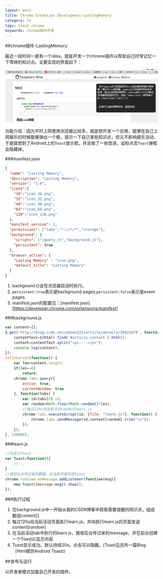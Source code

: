 ```yaml
---
layout: post
title: Chrome Extension Development-LastingMemory
category: fe
tags: toast chrome
keywords: chrome插件开发
---
```

##chrome插件-LastingMemory

最近一段时间一直有一个idea，就是开发一个chrome插件以帮助自己时常记忆一下零碎的知识点。主要实现的界面如下：

<img src="/images/lastingmemory/jt.png" class="full">

功能介绍：因为平时上网使用浏览器比较多，就是想开发一个应用，能够在自己上网娱乐的时候能够弹出一个框，提示一下自己某些知识点，但又不影响娱乐活动，于是就想到了Android上的`Toast`提示框，并且做了一些改进，鼠标点击`Toast`弹框会隐藏掉。

<!--break-->

###manifest.json

```json
{
  "name": "Lasting Memory",
  "description": "Lasting Memory",
  "version": "1.0",
  "icons":{
    "16":"icon_16.png",
    "32":"icon_32.png",
    "48":"icon_48.png",
    "64":"icon_64.png",
    "128":"icon_128.png"
  },
  "manifest_version": 2,
  "permissions": ["tabs","*://*/*","storage"],
  "background": {
    "scripts": ["jquery.js","background.js"],
    "persistent": true 
  },
  "browser_action": {
    "Lasting Memory" : "icon.png",
    "default_title": "Lasting Memory"
  }
}
```

1. backgound:{}会在浏览器启动时执行。
2. `persistent:true`表示是background pages,`persistent:false`表示是event pages.
3. manifest.json的配置见：[manifest.json][https://developer.chrome.com/extensions/manifest]

###background.js

```javascript
var content=[];
$.get('http://blog.csdn.net/adimn123/article/details/36022679', function(html) {
	contentText=$(html).find('#article_content').html();
	content=contentText.split("<p>----</p>");
	console.log(content);
});
setInterval(function() {
	var len=content.length;
	if(len==0)
		return;
	chrome.tabs.query({
		active: true,
		currentWindow: true
	}, function(tabs) {
		var id=tabs[0].id;
		var random=Math.floor(Math.random()*len);
		//每过120s向当前活动tab执行learn.js
		chrome.tabs.executeScript(id, {file: "learn.js"}, function() {
			chrome.tabs.sendMessage(id,content[random].trim("\n"));
		});
	});
}, 120000);
```

###learn.js

```javascript
//先定义Toast
var Toast=function(){
	//....
}
//接受后台传过来的数据，在当前页面添加Toast
chrome.runtime.onMessage.addListener(function(msg){
	new Toast({message:msg}).show();
});
```

###执行过程

1. 在background.js中一开始从我的CSDN博客中获取需要提醒的知识点，组成数组content[]
2. 每过120s向当前活动页面执行learn.js，并向执行learn.js的页面发送content[random]
3. 在当前活动tab中执行的learn.js，接收后台传过来的message，并在前台创建一个Toast以显示内容
4. Toast显示成功，默认持续20s，点击可以隐藏。(Toast见另外一篇Blog（Html模仿Android Toast))

##发布与运行

以开发者模式加载自己开发的插件。